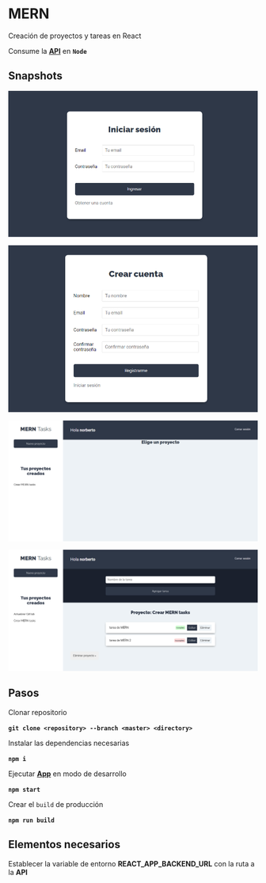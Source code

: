 # MERN

Creación de proyectos y tareas en React

Consume la **[API](https://github.com/norbix14/mernapi "MERN API")** en **`Node`**

## Snapshots

![Iniciar sesión](/snapshots/login.png "Iniciar sesión")

![Crear cuenta](/snapshots/crear-cuenta.png "Crear cuenta")

![Dashboard](/snapshots/dashboard.png "Inicio")

![Tareas de un proyecto](/snapshots/tareas-proyecto.png "Tareas de un proyecto")

## Pasos

Clonar repositorio

**`git clone <repository> --branch <master> <directory>`**

Instalar las dependencias necesarias

**`npm i`**

Ejecutar **[App](http://localhost:3000)** en modo de desarrollo

**`npm start`**

Crear el `build` de producción

**`npm run build`**

## Elementos necesarios

Establecer la variable de entorno **REACT_APP_BACKEND_URL** con la ruta a la **API**
